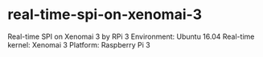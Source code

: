 # real-time-spi-on-xenomai-3
Real-time SPI on Xenomai 3 by RPi 3
Environment: Ubuntu 16.04
Real-time kernel: Xenomai 3
Platform: Raspberry Pi 3

